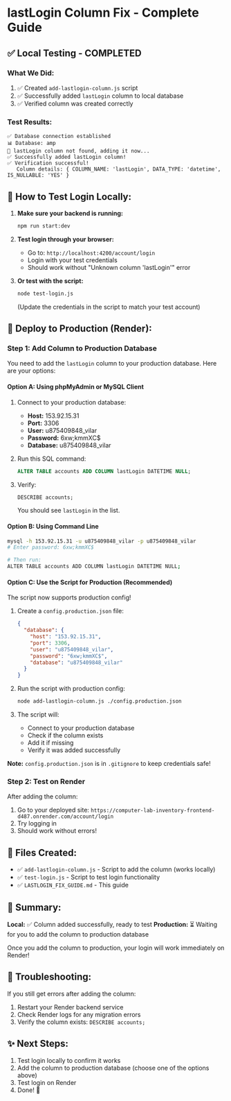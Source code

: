 # lastLogin Column Fix - Complete Guide

## ✅ Local Testing - COMPLETED

### What We Did:
1. ✅ Created `add-lastlogin-column.js` script
2. ✅ Successfully added `lastLogin` column to local database
3. ✅ Verified column was created correctly

### Test Results:
```
✅ Database connection established
📊 Database: amp
📝 lastLogin column not found, adding it now...
✅ Successfully added lastLogin column!
✅ Verification successful!
   Column details: { COLUMN_NAME: 'lastLogin', DATA_TYPE: 'datetime', IS_NULLABLE: 'YES' }
```

## 🧪 How to Test Login Locally:

1. **Make sure your backend is running:**
   ```bash
   npm run start:dev
   ```

2. **Test login through your browser:**
   - Go to: `http://localhost:4200/account/login`
   - Login with your test credentials
   - Should work without "Unknown column 'lastLogin'" error

3. **Or test with the script:**
   ```bash
   node test-login.js
   ```
   (Update the credentials in the script to match your test account)

## 🚀 Deploy to Production (Render):

### Step 1: Add Column to Production Database

You need to add the `lastLogin` column to your production database. Here are your options:

#### **Option A: Using phpMyAdmin or MySQL Client**

1. Connect to your production database:
   - **Host:** 153.92.15.31
   - **Port:** 3306
   - **User:** u875409848_vilar
   - **Password:** 6xw;kmmXC$
   - **Database:** u875409848_vilar

2. Run this SQL command:
   ```sql
   ALTER TABLE accounts ADD COLUMN lastLogin DATETIME NULL;
   ```

3. Verify:
   ```sql
   DESCRIBE accounts;
   ```
   You should see `lastLogin` in the list.

#### **Option B: Using Command Line**

```bash
mysql -h 153.92.15.31 -u u875409848_vilar -p u875409848_vilar
# Enter password: 6xw;kmmXC$

# Then run:
ALTER TABLE accounts ADD COLUMN lastLogin DATETIME NULL;
```

#### **Option C: Use the Script for Production (Recommended)**

The script now supports production config!

1. Create a `config.production.json` file:
   ```json
   {
     "database": {
       "host": "153.92.15.31",
       "port": 3306,
       "user": "u875409848_vilar",
       "password": "6xw;kmmXC$",
       "database": "u875409848_vilar"
     }
   }
   ```

2. Run the script with production config:
   ```bash
   node add-lastlogin-column.js ./config.production.json
   ```

3. The script will:
   - Connect to your production database
   - Check if the column exists
   - Add it if missing
   - Verify it was added successfully

**Note:** `config.production.json` is in `.gitignore` to keep credentials safe!

### Step 2: Test on Render

After adding the column:
1. Go to your deployed site: `https://computer-lab-inventory-frontend-d487.onrender.com/account/login`
2. Try logging in
3. Should work without errors!

## 📝 Files Created:

- ✅ `add-lastlogin-column.js` - Script to add the column (works locally)
- ✅ `test-login.js` - Script to test login functionality
- ✅ `LASTLOGIN_FIX_GUIDE.md` - This guide

## 🎯 Summary:

**Local:** ✅ Column added successfully, ready to test
**Production:** ⏳ Waiting for you to add the column to production database

Once you add the column to production, your login will work immediately on Render!

## 🔧 Troubleshooting:

If you still get errors after adding the column:
1. Restart your Render backend service
2. Check Render logs for any migration errors
3. Verify the column exists: `DESCRIBE accounts;`

## ✨ Next Steps:

1. Test login locally to confirm it works
2. Add the column to production database (choose one of the options above)
3. Test login on Render
4. Done! 🎉

